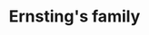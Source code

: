 ---
title: "Ernsting's family"
url: /greifswald/ernstings-family-anklamer-landstrasse/
shop: Kleidung
---